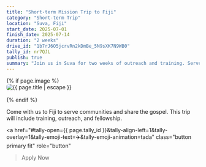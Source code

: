 ```yaml
---
title: "Short-term Mission Trip to Fiji"
category: "Short-term Trip"
location: "Suva, Fiji"
start_date: 2025-07-01
finish_date: 2025-07-14
duration: "2 weeks"
drive_id: "1b7rJ6O5jcrvRn2kDmBe_5N9sXK7N9WB0"
tally_id: nr7QJL
publish: true
summary: "Join us in Suva for two weeks of outreach and training. Serve communities and grow in mission skills."
---
```


{% if page.image %}<img src="{{ page.image | relative_url }}" alt="{{ page.title | escape }}" style="max-width:100%;height:auto;display:block;margin-bottom:1rem;border-radius:6px;">{% endif %}

Come with us to Fiji to serve communities and share the gospel. This trip will include training, outreach, and fellowship.

<a
  href="#tally-open={{ page.tally_id }}&tally-align-left=1&tally-overlay=1&tally-emoji-text=✈️&tally-emoji-animation=tada"
  class="button primary fit"
  role="button"
>Apply Now</a>